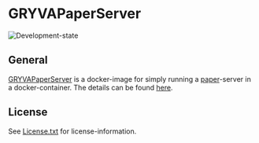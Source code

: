 # GRYVAPaperServer

![Development-state](https://img.shields.io/badge/development--state-maintenance%20updates%20only-green)

## General

[GRYVAPaperServer](https://projects.aniondev.de/PublicProjects/GRYVAImages/GRYVAPaperServer) is a docker-image for simply running a [paper](https://papermc.io)-server in a docker-container.
The details can be found [here](https://projects.aniondev.de/PublicProjects/GRYVAImages/GRYVAPaperServer/-/tree/main/GRYVAPaperServer).

## License

See [License.txt](https://projects.aniondev.de/PublicProjects/GRYVAImages/GRYVAPaperServer/-/raw/main/License.txt) for license-information.
